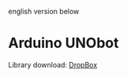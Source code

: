 english version below
# Arduino UNObot

Library download: [DropBox](https://www.dropbox.com/sh/9ebqvvmus75whia/AADH6WfnPRhOcQnTJSw_Ynx7a?dl=1)
